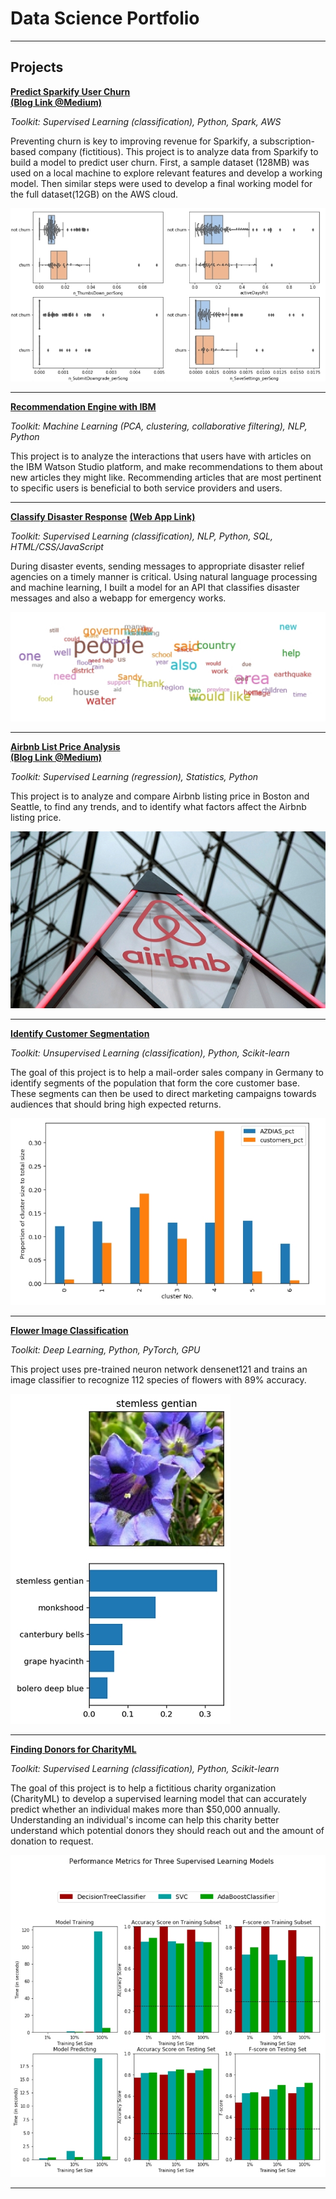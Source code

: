 # Data Science Portfolio

---

## Projects

**[Predict Sparkify User Churn](https://github.com/ustcdj/Sparkify_Churn_Analysis)**  
**[(Blog Link @Medium)](https://medium.com/@ustcdj/sparkify-udacity-data-science-capstone-project-b273b4ab1c8d)**

*Toolkit: Supervised Learning (classification), Python, Spark, AWS*

Preventing churn is key to improving revenue for Sparkify, a subscription-based company (fictitious). This project is to analyze data from Sparkify to build a model to predict user churn. First, a sample dataset (128MB) was used on a local machine to explore relevant features and develop a working model. Then similar steps were used to develop a final working model for the full dataset(12GB) on the AWS cloud.

<img src="images/07-title.jpg?raw=true"/>

---
**[Recommendation Engine with IBM](https://github.com/ustcdj/Recommendation_Engine_with_IBM)**  

*Toolkit: Machine Learning (PCA, clustering, collaborative filtering), NLP, Python*

This project is to analyze the interactions that users have with articles on the IBM Watson Studio platform, and make recommendations to them about new articles they might like. Recommending articles that are most pertinent to specific users is beneficial to both service providers and users.  

---
**[Classify Disaster Response](https://github.com/ustcdj/Disaster_Response)**
**[(Web App Link)](https://dj-disaster-response-webapp.herokuapp.com/)**

*Toolkit: Supervised Learning (classification), NLP, Python, SQL, HTML/CSS/JavaScript*

During disaster events, sending messages to appropriate disaster relief agencies on a timely manner is critical. Using natural language processing and machine learning, I built a model for an API that classifies disaster messages and also a webapp for emergency works.

<img src="images/05-title.jpg?raw=true"/>

---
**[Airbnb List Price Analysis](https://github.com/ustcdj/Airbnb_Pricing)**  
**[(Blog Link @Medium)](https://medium.com/@ustcdj/wanna-make-more-money-on-airbnb-e7549453d5b0)**

*Toolkit: Supervised Learning (regression), Statistics, Python*

This project is to analyze and compare Airbnb listing price in Boston and Seattle, to find any trends, and to identify what factors affect the Airbnb listing price.

<img src="images/04-title.jpg?raw=true"/>

---
**[Identify Customer Segmentation](https://github.com/ustcdj/Identify_Customer_Segmentation)**

*Toolkit: Unsupervised Learning (classification), Python, Scikit-learn*

The goal of this project is to help a mail-order sales company in Germany to identify segments of the population that form the core customer base. These segments can then be used to direct marketing campaigns towards audiences that should bring high expected returns.

<img src="images/03-title.jpg?raw=true"/>

---
**[Flower Image Classification](https://github.com/ustcdj/Image_Classification)**

*Toolkit: Deep Learning, Python, PyTorch, GPU*

This project uses pre-trained neuron network densenet121 and trains an image classifier to recognize 112 species of flowers with 89% accuracy.

<img src="images/02-title.jpg?raw=true"/>

---
**[Finding Donors for CharityML](https://github.com/ustcdj/Finding_Donors)**

*Toolkit: Supervised Learning (classification), Python, Scikit-learn*

The goal of this project is to help a fictitious charity organization (CharityML) to develop a supervised learning model that can accurately predict whether an individual makes more than $50,000 annually. Understanding an individual's income can help this charity better understand which potential donors they should reach out and the amount of donation to request.

<img src="images/01-title.jpg?raw=true"/>


---

